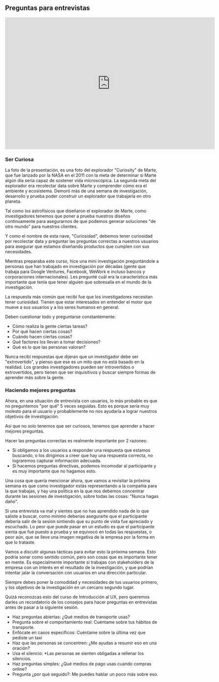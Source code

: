 ## Preguntas para entrevistas

<iframe src="https://docs.google.com/presentation/d/e/2PACX-1vTsadZ53UF9jaCdBq92gTT1uxrfr_hoEaIKMEJ8kKPqlCzF4AuTz3cgZn4JCEKJbeItvh0T0lu9Plad/embed?start=false&loop=false&delayms=60000" frameborder="0" width="684" height="430" allowfullscreen="true" mozallowfullscreen="true" webkitallowfullscreen="true"></iframe>


### Ser Curiosa

La foto de la presentación, es una foto del explorador "Curiosity" de Marte, que fue lanzado por la NASA en el 2011 con la meta de determinar si Marte algún día sería capaz de sostener vida microscópica. La segunda meta del explorador era recolectar data sobre Marte y comprender cómo era el ambiente y ecosistema. Demoró más de una semana de investigación, desarrollo y prueba poder construir un explorador que trabajaría en otro planeta. 

Tal como los astrofísicos que diseñaron el explorador de Marte, como investigadores tenemos que poner a prueba nuestros diseños continuamente para asegurarnos de que podemos generar soluciones "de otro mundo" para nuestros clientes.

Y como el nombre de esta nave, "Curiosidad", debemos tener curiosidad por recolectar data y preguntar las preguntas correctas a nuestros usuarios para asegurar que estamos diseñando productos que cumplen con sus necesidades.

Mientras preparaba este curso, hice una mini investigación preguntándole a personas que han trabajado en investigación por décadas (gente que trabaja para Google Ventures, Facebook, WeWork e incluso bancos y corporaciones internacionales). Les pregunté cuál era la característica más importante que tenía que tener alguien que sobresalía en el mundo de la investigación. 

La respuesta más común que recibí fue que los investigadores necesitan tener curiosidad. Tienen que estar interesados en entender el motor que mueve a sus usuarios y a los seres humanos en general.

Deben cuestionar todo y preguntarse constantemente:
- Cómo realiza la gente ciertas tareas? 
- Por qué hacen ciertas cosas? 
- Cuándo hacen ciertas cosas?
- Qué factores los llevan a tomar decisiones? 
- Qué es lo que las personas valoran? 

Nunca recibí respuestas que dijeran que un investigador debe ser "extrovertido", y pienso que ese es un mito que no está basado en la realidad. Los grandes investigadores pueden ser introvertidos o extrovertidos, pero tienen que ser inquisitivos y buscar siempre formas de aprender más sobre la gente.
 
### Haciendo mejores preguntas

Ahora, en una situación de entrevista con usuarios, lo más probable es que no preguntemos "por qué" 5 veces seguidas. Esto es porque sería muy molesto para el usuario y probablemente no nos ayudaría a lograr nuestros objetivos de investigación.

Así que no solo tenemos que ser curiosos, tenemos que aprender a hacer mejores preguntas.

Hacer las preguntas correctas es realmente importante por 2 razones:
- Si obligamos a los usuarios a responder una respuesta que estamos buscando, o los dirigimos a creer que hay una respuesta correcta, no lograremos capturar información adecuada.
- Si hacemos preguntas directivas, podemos incomodar al participante y es muy importante que no hagamos esto. 

Una cosa que quería mencionar ahora, que vamos a revisitar la próxima semana es que como investigador estás representando a la compañía para la que trabajas, y hay una política en la que nos debemos concentrar durante las sesiones de investigación, sobre todas las cosas: "Nunca hagas daño".

Si una entrevista va mal y sientes que no has aprendido nada de lo que saliste a buscar, como mínimo deberías asegurarte que el participante debería salir de la sesión sintiendo que su punto de vista fue apreciado y escuchado. Lo peor que puede pasar en un estudio es que el participante sienta que fue puesto a prueba y se equivocó en todas las respuestas, o peor aún, que se lleve una imagen negativa de la empresa por la forma en que lo trataste.

Vamos a discutir algunas tácticas para evitar esto la próxima semana. Esto podría sonar como sentido común, pero son cosas que es importante tener en mente. Es especialmente importante si trabajas con stakeholders de la empresa con un interés en el resultado de la investigación, y que podrían intentar jalar la conversación con usuarios en una dirección particular.

Siempre debes poner la comodidad y necesidades de tus usuarios primero, y los objetivos de la investigación en un cercano segundo lugar. 

Quizá reconozcas esto del curso de Introducción al UX, pero queremos darles un recordatorio de los consejos para hacer preguntas en entrevistas antes de pasar a la siguiente sesión.

- Haz preguntas abiertas: ¿Qué medios de transporte usas?
- Pregunta sobre el comportamiento real: Cuéntame sobre tus hábitos de transporte.
- Enfócate en casos específicos: Cuéntame sobre la última vez que pediste un taxi
- Haz que las personas se concentren: ¿Me ayudas a resumir eso en una oración?
- Usa el silencio: *Las personas se sienten obligadas a rellenar los silencios.
- Haz preguntas simples: ¿Qué medios de pago usas cuando compras online?
- Pregunta ¿por qué seguido?: Me puedes hablar un poco más sobre eso. 




